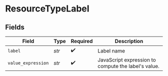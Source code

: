 # ResourceTypeLabel


## Fields

| Field                                               | Type                                                | Required                                            | Description                                         |
| --------------------------------------------------- | --------------------------------------------------- | --------------------------------------------------- | --------------------------------------------------- |
| `label`                                             | *str*                                               | :heavy_check_mark:                                  | Label name                                          |
| `value_expression`                                  | *str*                                               | :heavy_check_mark:                                  | JavaScript expression to compute the label's value. |